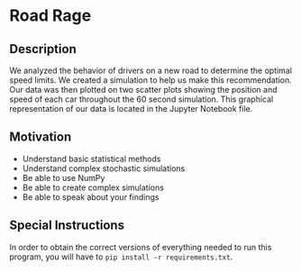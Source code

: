 # Road Rage

## Description

We analyzed the behavior of drivers on a new road to determine the optimal speed limits. We created a simulation to help us make this recommendation. Our data was then plotted on two scatter plots showing the position and speed of each car throughout the 60 second simulation. This graphical representation of our data is located in the Jupyter Notebook file. 

## Motivation

- Understand basic statistical methods
- Understand complex stochastic simulations
- Be able to use NumPy
- Be able to create complex simulations
- Be able to speak about your findings

## Special Instructions

In order to obtain the correct versions of everything needed to run this program, you will have to ```pip install -r requirements.txt```.
